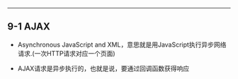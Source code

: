 
---

## 9-1 **AJAX**

- Asynchronous JavaScript and XML，意思就是用JavaScript执行异步网络请求.(一次HTTP请求对应一个页面)

- AJAX请求是异步执行的，也就是说，要通过回调函数获得响应
